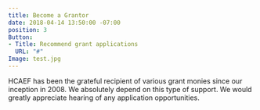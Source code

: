 ```yaml
---
title: Become a Grantor
date: 2018-04-14 13:50:00 -07:00
position: 3
Button:
- Title: Recommend grant applications
  URL: "#"
Image: test.jpg
---
```


HCAEF has been the grateful recipient of various grant monies since our inception in 2008. We absolutely depend on this type of support. We would greatly appreciate hearing of any application opportunities.

